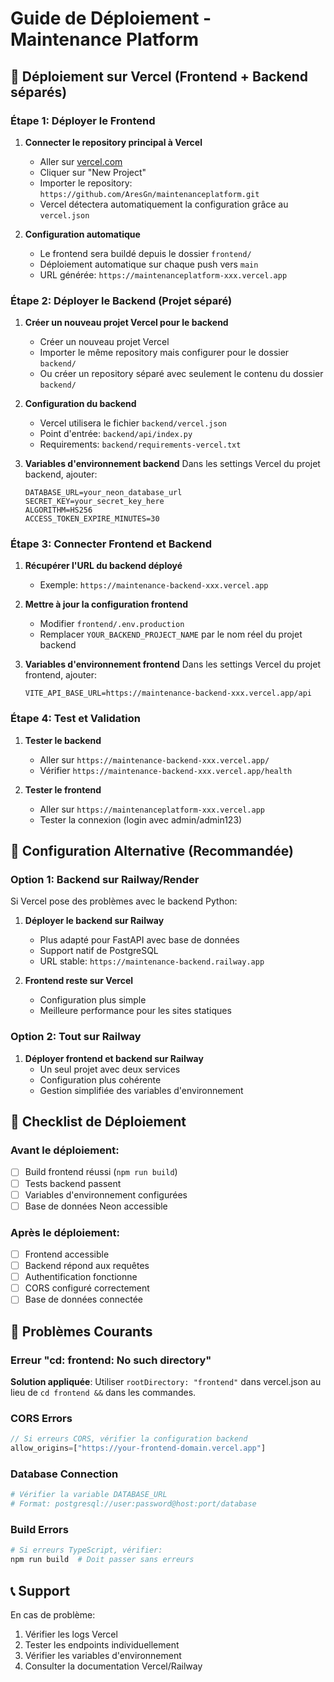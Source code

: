 # Guide de Déploiement - Maintenance Platform

## 🚀 Déploiement sur Vercel (Frontend + Backend séparés)

### Étape 1: Déployer le Frontend

1. **Connecter le repository principal à Vercel**
   - Aller sur [vercel.com](https://vercel.com)
   - Cliquer sur "New Project"
   - Importer le repository: `https://github.com/AresGn/maintenanceplatform.git`
   - Vercel détectera automatiquement la configuration grâce au `vercel.json`

2. **Configuration automatique**
   - Le frontend sera buildé depuis le dossier `frontend/`
   - Déploiement automatique sur chaque push vers `main`
   - URL générée: `https://maintenanceplatform-xxx.vercel.app`

### Étape 2: Déployer le Backend (Projet séparé)

1. **Créer un nouveau projet Vercel pour le backend**
   - Créer un nouveau projet Vercel
   - Importer le même repository mais configurer pour le dossier `backend/`
   - Ou créer un repository séparé avec seulement le contenu du dossier `backend/`

2. **Configuration du backend**
   - Vercel utilisera le fichier `backend/vercel.json`
   - Point d'entrée: `backend/api/index.py`
   - Requirements: `backend/requirements-vercel.txt`

3. **Variables d'environnement backend**
   Dans les settings Vercel du projet backend, ajouter:
   ```
   DATABASE_URL=your_neon_database_url
   SECRET_KEY=your_secret_key_here
   ALGORITHM=HS256
   ACCESS_TOKEN_EXPIRE_MINUTES=30
   ```

### Étape 3: Connecter Frontend et Backend

1. **Récupérer l'URL du backend déployé**
   - Exemple: `https://maintenance-backend-xxx.vercel.app`

2. **Mettre à jour la configuration frontend**
   - Modifier `frontend/.env.production`
   - Remplacer `YOUR_BACKEND_PROJECT_NAME` par le nom réel du projet backend

3. **Variables d'environnement frontend**
   Dans les settings Vercel du projet frontend, ajouter:
   ```
   VITE_API_BASE_URL=https://maintenance-backend-xxx.vercel.app/api
   ```

### Étape 4: Test et Validation

1. **Tester le backend**
   - Aller sur `https://maintenance-backend-xxx.vercel.app/`
   - Vérifier `https://maintenance-backend-xxx.vercel.app/health`

2. **Tester le frontend**
   - Aller sur `https://maintenanceplatform-xxx.vercel.app`
   - Tester la connexion (login avec admin/admin123)

## 🔧 Configuration Alternative (Recommandée)

### Option 1: Backend sur Railway/Render

Si Vercel pose des problèmes avec le backend Python:

1. **Déployer le backend sur Railway**
   - Plus adapté pour FastAPI avec base de données
   - Support natif de PostgreSQL
   - URL stable: `https://maintenance-backend.railway.app`

2. **Frontend reste sur Vercel**
   - Configuration plus simple
   - Meilleure performance pour les sites statiques

### Option 2: Tout sur Railway

1. **Déployer frontend et backend sur Railway**
   - Un seul projet avec deux services
   - Configuration plus cohérente
   - Gestion simplifiée des variables d'environnement

## 📝 Checklist de Déploiement

### Avant le déploiement:
- [ ] Build frontend réussi (`npm run build`)
- [ ] Tests backend passent
- [ ] Variables d'environnement configurées
- [ ] Base de données Neon accessible

### Après le déploiement:
- [ ] Frontend accessible
- [ ] Backend répond aux requêtes
- [ ] Authentification fonctionne
- [ ] CORS configuré correctement
- [ ] Base de données connectée

## 🚨 Problèmes Courants

### Erreur "cd: frontend: No such directory"
**Solution appliquée**: Utiliser `rootDirectory: "frontend"` dans vercel.json au lieu de `cd frontend &&` dans les commandes.

### CORS Errors
```javascript
// Si erreurs CORS, vérifier la configuration backend
allow_origins=["https://your-frontend-domain.vercel.app"]
```

### Database Connection
```python
# Vérifier la variable DATABASE_URL
# Format: postgresql://user:password@host:port/database
```

### Build Errors
```bash
# Si erreurs TypeScript, vérifier:
npm run build  # Doit passer sans erreurs
```

## 📞 Support

En cas de problème:
1. Vérifier les logs Vercel
2. Tester les endpoints individuellement
3. Vérifier les variables d'environnement
4. Consulter la documentation Vercel/Railway
